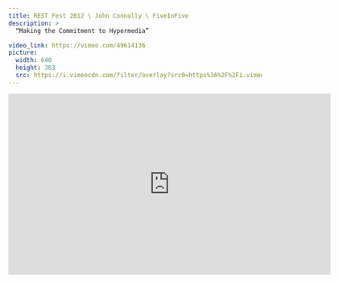 ```yaml
---
title: REST Fest 2012 \ John Connolly \ FiveInFive
description: >
  “Making the Commitment to Hypermedia”

video_link: https://vimeo.com/49614136
picture:
  width: 640
  height: 363
  src: https://i.vimeocdn.com/filter/overlay?src0=https%3A%2F%2Fi.vimeocdn.com%2Fvideo%2F342391059_640x363.jpg&src1=http%3A%2F%2Ff.vimeocdn.com%2Fp%2Fimages%2Fcrawler_play.png
---
```

<iframe src="https://player.vimeo.com/video/49614136?title=0&byline=0&portrait=0&badge=0&autopause=0&player_id=0" width="640" height="360" frameborder="0" title="REST Fest 2012 \ John Connolly \ FiveInFive" webkitallowfullscreen mozallowfullscreen allowfullscreen></iframe>